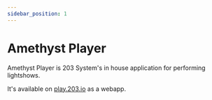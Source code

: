 ```yaml
---
sidebar_position: 1
---
```


# Amethyst Player

Amethyst Player is 203 System's in house application for performing lightshows.

It's available on [play.203.io](play.203.io) as a webapp. 